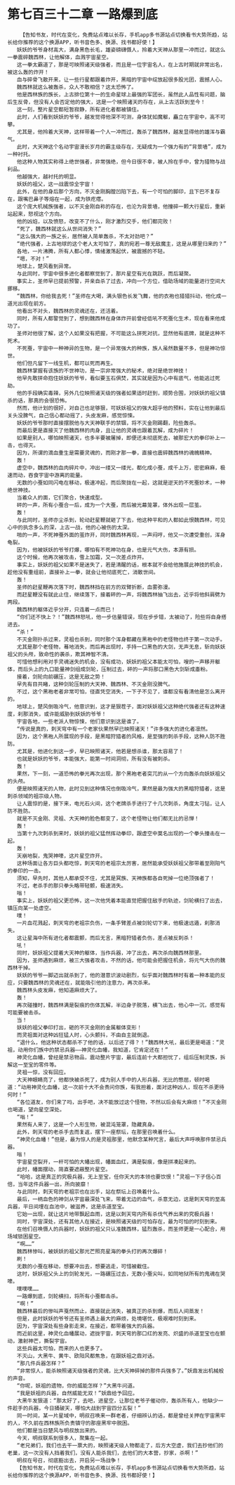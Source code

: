 # 第七百三十二章 一路爆到底
        【告知书友，时代在变化，免费站点难以长存，手机app多书源站点切换看书大势所趋，站长给你推荐的这个换源APP，听书音色多、换源、找书都好使！】
       妖妖的爷爷身材高大，满身黑色长毛，雄姿磅礴慑人，拎着大天神从那里一冲而过，就这么一拳震碎魏西林，让他解体，血溅宇宙星空。
       这一拳太霸道了，那是可映照诸天级强者，而且是一位宇宙名人，在上古时期就非常出名，被这么轰的炸开！
       血与碎骨飞散开来，让一些行星都跟着炸开，黑暗的宇宙中绽放起很多股光团，震撼人心。
       魏西林就这么被轰杀，众人不敢相信？这太恐怖了。
       他是西林族的族长，上古排位第十一的生命星球上最强的军团长，虽然此人品性有问题，脑后生反骨，但没有人会否定他的强大，这是一个映照诸天的存在，从上古活跃到至今！
       这一刻，整片星空都短暂寂静，所有进化者都被镇住。
       此时，人们看到妖妖的爷爷，越发觉得他深不可测，身体犹如魔躯，矗立在宇宙中，高不可攀。
       尤其是，他拎着大天神，这样带着一个人一冲而过，轰杀了魏西林，越发显得他的雄浑与霸气。
       此时，大天神这个名动宇宙漫长岁月的霸主级存在，无疑成为一个强力有的“背景墙”，成为一种衬托。
       他这种人物其实称得上绝世强者，非常强绝，但今日很不幸，被人拎在手中，曾为猎物与战利品。
       他越强大，越衬托的明显。
       妖妖的祖父，这一战震惊全宇宙！
       此外，在他的身后那个方向，不灭金刚胸膛凹陷下去，有一个可怕的脚印，且下巴不复存在，跟嘴巴鼻子等熔在一起，成为铁疙瘩。
       这个庞大机械族强者，以不灭金刚自称的存在，也沦为背景墙，他撞碎一颗大行星后，重新站起来，怒视这个方向。
       他的凶焰，以及愤怒，改变不了什么，刚才激烈交手，他们都完败！
       “死了，魏西林就这么从世间消失？”
       “这么强大的一族之长，居然被人简单轰杀，不太对劲吧？”
       “绝代强者，上古地球的这个老人太可怕了，真的宛若一尊无敌魔主，这是从哪里归来的？”
       各地，一片沸腾，所有人都心悸，情绪激荡起伏，被震撼的不轻。
       “嗯，不对！”
       地球上，楚风看到异常。
       与此同时，宇宙中很多进化者都察觉到了，那片星空有光在跳跃，而后凝聚。
       事实上，圣师早已提前预警，并亲自杀了过去，冲向一个方位，借助场域的能量进行空间大挪移。
       “魏西林，你给我去死！”圣师在大喝，满头银色长发飞舞，他的衣袍也猎猎抖动，他化成一道光出现在前方。
       他看出不对头，魏西林的灵魂还在，还活着。
       同时，所有人都警觉到了，想到魏西林在身体炸开前曾经低吼不死蚕化生术，现在看来他成功了。
       圣师对他很了解，这个人如果没有把握，不可能这么拼死对抗，显然他有底牌，就是这种不死术。
       不死蚕，宇宙中一种神异的生物，是一个异常强大的种族，族人虽然数量不多，但是神功惊世。
       他们但凡留下一线生机，都可以死而再生。
       魏西林掌握有该族的不世神功，是一宗非常强大的秘术，绝对是绝世神技！
       他早先敢拼命抱住妖妖的爷爷，看似要玉石俱焚，其实就是因为心中有底气，他能逃过死劫。
       他的手段确实毒辣，另外几位映照诸天级的强者如果适时赶到，顺势合围，对妖妖的祖父镇杀的话，那真的会很恐怖。
       然而，他计划的很好，对自己也足够狠，可妖妖祖父的强大超乎他的预料，实在让他到最后关头没脾气，自己信心都动摇了，头皮发麻，感觉惊悚。
       妖妖的爷爷那时直接摆脱他与大天神联手的禁锢，将不灭金刚踢翻，险些轰杀。
       而最后更是直接灭了他魏西林的肉身，且让他的灵魂也跟着瓦解，成为碎片！
       如果是别人，哪怕映照诸天，也多半要被屠掉，即便还未彻底死去，被那宏大的拳印补上一击，也得灭。
       因为，所谓的滴血重生是需要灵魂的，而刚才那一拳，直接也震碎魏西林的魂魄精神。
       轰！
       虚空中，魏西林的血肉碎片中，冲出一缕又一缕光，都化成小蚕，成千上万，密密麻麻，极速而动，吞食宇宙中游离的能量。
       无数的小蚕如同闪电在移动，极速冲起，而后聚拢在一起，这就是逆天的不死蚕妙术，一种绝世神技。
       当着众人的面，它们聚合，快速成型。
       砰的一声，所有小蚕合一后，成为一个大蚕，而后被光幕笼罩，体外出现一层茧。
       轰！
       与此同时，圣师亦尘杀到，轮动赶星鞭就砸了下去，他这种平和的人都如此恨魏西林，可见心中的执念多么的深，上古一战，他的心被伤的太深。
       啪的一声，不死神蚕外面的茧炸开，同时魏西林再现，一声闷哼，他又一次遭受重创，浑身龟裂。
       因为，他被妖妖的爷爷打爆，哪怕有不死神功在身，也是元气大伤，本源有损。
       这个时候，他再次被攻击，雪上加霜，又一次差点炸开。
       事实上，妖妖的祖父如果不是迷失了，若是清醒的话，根本就不会给他施展此神技的机会，趁他没有重组前，直接补上一拳，就会让他彻底死亡，消散世间。
       轰！
       圣师的赶星鞭再次落下时，魏西林挡在前方的双臂折断，血雾弥漫。
       而赶星鞭没有就此止住，继续落下，接着砰的一声，将魏西林抽飞出去，近乎将他斜肩劈为两段。
       魏西林的躯体近乎分开，只连着一点而已！
       “你们还不快上？！”魏西林怒吼，他一步估量错误，现在步步错，太被动了，险些将自身搭进去。
       “杀！”
       不灭金刚扑杀过来，灵祖也杀到，同时那个浑身都藏在黑袍中的老怪物也终于第一次动手。
       尤其是那个老怪物，蓦地消失，而后再出现时，手持一口黑色的大剑，无声无息，斩向妖妖祖父的头颅，致命性的袭杀，欺其神智不清。
       可惜他想利用对手灵魂迷失的机会，没有成功，妖妖的祖父本能太可怕，嗖的一声移开躯体，而后头上的九口能量神剑组成剑轮，压制过去，砰的一声将那口黑色大剑斩成齑粉。
       接着，剑轮向前碾压，这是无敌之势！
       早先有目共睹，这种剑轮压制的大天神、魏西林、不灭金刚没脾气。
       不过，这个黑袍老者非常可怕，径直凭空消失，一下子不见了，谁都没有看清他是怎么离开的。
       地球上，楚风倒吸冷气，他意识到，这才是狠茬子，面对妖妖祖父这种绝代强者还有这种速度，刹那消失，或许能威胁到妖妖的爷爷！
       宇宙各地，一些老派人物惊悚，他们意识到这是谁了。
       “传说是真的，刺天穹中有一个老家伙果然早已映照诸天！”许多强大的进化者凛然。
       因为，这个黑袍人所展现的手段，是黑暗狩猎者的风格，是至强的刺杀手段，这种人防不胜防。
       尤其是，他进化到这一步，早已映照诸天，他若是想杀谁，那太容易了！
       也就是妖妖的爷爷，本能强大，能第一时间洞彻，所有没有被刺杀。
       轰！
       果然，下一刻，一道恐怖的拳光再次出现，那个黑袍老者突兀的从一个方向轰杀向妖妖祖父的头颅。
       便是映照诸天的人物，此时见到这种情况也倒吸冷气，果然是最为强大的黑暗狩猎者，这是刺杀领域的祖宗级人物。
       让人震惊的是，接下来，电光石火间，这个老牌杀手进行了十几次刺杀，角度太刁钻，让人防不胜防。
       就是不灭金刚、灵祖、大天神的脸色都变了，这个老怪物让他们都无比的忌惮！
       轰！
       当第十九次刺杀到来时，妖妖的祖父猛然挥动拳印，跟虚空中莫名出现的一个拳头撞击在一起。
       轰！
       天崩地裂，鬼哭神嚎，这片星空炸开。
       这种场面让各方巨头都吃惊，刺天穹的老祖宗太厉害，居然能承受妖妖祖父那带着至刚阳气的拳印的一击。
       须知，早先时，其他人都承受不住，尤其是冥族、天神族都各自死掉一位绝顶强者了！
       不过，老杀手的那只拳头略带轻颤，极速消失。
       嗡！
       事实上，妖妖的祖父更恐怖，这一次他凭着本能直觉把握住敌手的轨迹，剑轮横扫了出去，镇压向某一处虚空。
       噗！
       一片血花溅起，刺天穹的老祖宗负伤，一条手臂差点被剑轮切下来，他极速远遁，刹那消失。
       这让星海中所有进化者都震颤，而后无言，黑暗狩猎者负伤，差点被反刺杀！
       吼！
       同时，妖妖祖父提着大天神的躯体，当作兵器，冲了出去，再次杀向魏西林那里。
       因为，圣师遇到麻烦，被三大强者攻击，不然的话，他可能会把握住机会，将元气大伤的魏西林干掉。
       妖妖的爷爷一脚迈出就杀到了，他的潜意识波动剧烈，似乎面对魏西林时有着一种本能的反应，只要魏西林的灵魂还在，就能吸引他的注意力，再次杀来。
       魏西林头皮发麻，他知道麻烦大了。
       轰！
       再次碰撞时，魏西林满是裂痕的伤体瓦解，半边身子脱落，横飞出去，他心中一沉，感觉有可能要被击杀。
       当！
       妖妖的祖父拳印打出，砸的不灭金刚的金属躯体变形！
       而灵祖面对这种凶狂猛人时，心头颤抖，不由自主就倒退。
       “退什么，他这种状态都杀不了他的话，以后还了得？！”魏西林大吼，最后更是喝道：“灵祖，动用你们族中的禁忌兵器——神灵化血幡，我知道，它肯定还在！”
       神灵化血幡，曾经是禁忌物品，震动整片宇宙，最后连前十大都担忧了，组后压制灵族，拆解这一至宝的零件等。
       灵祖一惊，没有回应。
       大天神眼睛亮了，他都快被杀死了，成为别人手中的人形兵器，无比的憋屈，顿时喝道：“动用神灵化血幡，这一次前十大不会责问你族，有我担着，面对这种凶人，现在不杀更待何时！”
       “各位道友，你们来了吗，出手吧，决不能放过这个怪物，不然以后会有大麻烦！”不灭金刚也喝道，望向星空深处。
       “嗡！”
       果然有人来了，这是一个人形生物，被混沌笼罩，隐藏真身。
       此外，刺天穹的老杀手去而复返，摆下一座祭坛，在那里召唤着什么。
       “神灵化血幡！”但是，最为惊人的是灵祖那里，他默念某种咒言，最后大声呼唤那件禁忌兵器。
       嗡！
       宇宙星空裂开，一杆可怕的大幡出现，幡面血红，满是裂痕，像是拼凑起来的。
       此时，幡面摆动，简直要遮蔽整片星空。
       “哈哈，这是真正的究极兵器，无上至宝，任你天大的本领也要饮恨！”灵祖一下子信心百倍，当年这件兵器一出，所向披靡！
       与此同时，刺天穹的老祖宗也在出手，站在祭坛上召唤着什么。
       最后，一柄血色的神剑从宇宙最深处飞来，带着无边的血气，杀意无边，这是刺天穹的至高兵器，平日间埋在血池中，被滋养，这是杀道至宝。
       它始一出现，就让这片地带飘起血雨，这是以刺天穹内所有杀伐气养出来的究极兵器！
       同时，宇宙深处，还有其他人在接近，是映照诸天级的可怕存在，最为可怕的时刻到来。
       在他们召唤慑人的兵器时，妖妖的祖父只认准魏西林，猛烈轰杀，而圣师更是一心配合，用场域锁困星空。
       “啊……”
       魏西林惨叫，被妖妖的祖父那光芒照亮星海的拳头打的再次爆碎！
       刷！
       无数的小蚕在移动，想要冲出去，想要逃走，可惜被截住。
       这时，妖妖祖父头上的剑轮发光，一路碾压过去，无数小蚕尖叫，如同地狱所有的鬼魂在哭嚎。
       噗噗噗……
       一路爆到底，剑轮横扫，将所有小蚕都击杀。
       “啊！”
       魏西林最后的惨叫声戛然而止，直接就此消失，被真正的杀到爆，而后人间蒸发！
       但是，此时妖妖的爷爷还有圣师遇上最大的麻烦，处境堪忧，极艰难时刻到来。
       因为，宇宙深处有些身影走来，在接近，都带着强大的兵器。
       而近前这里，神灵化血幡展动，遮拢宇宙，刺天穹的那口红的发亮、炽盛的杀道至宝也在颤动，激射神芒，撕裂宇宙。
       这些兵器太可怕，而来的人也更多了。
       不灭山，大黑牛、黄牛、欧阳风都焦急，在跟妖祖之鼎对话。
       “那几件兵器怎样？”
       “非常惊人，能杀映照诸天级强者的灵魂，比大天神碎掉的那件兵强多了。”妖鼎发出机械般的声音。
       “你呢，妖祖的遗物，你的威能怎样？”大黑牛问道。
       “我是妖祖的兵器，自然威能无双！”妖鼎给予回应。
       大黑牛发狠道：“那太好了，去吧，进星空，让那位老爷子催动你，轰杀所有人，他缺少一件趁手的兵器，今日捅破天，哪怕大战到宇宙四分五裂！”
       同一时间，某一片星域中，明叔召唤来一群老者，仔细辨认的话，都是曾经关押在宇宙黑牢的人，不久前在西林族所负责镇守的那座黑牢中脱困。
       他们都是当日楚风与明叔放出来的。
       今天，明叔联系到很多人，聚集在一起。
       “老兄弟们，我们也去干一票大的，映照诸天级人物都走了，后方大空虚，我们去抄他们的老巢，这一次没有人挡着我们，没有人能杀我们，去他们的大本营，抄家，杀啊！”
       明叔在号召，彻底豁出去，开启另一场战争！
       【告知书友，时代在变化，免费站点难以长存，手机app多书源站点切换看书大势所趋，站长给你推荐的这个换源APP，听书音色多、换源、找书都好使！】